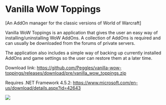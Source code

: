 # Vanilla WoW Toppings
[An AddOn manager for the classic versions of World of Warcraft]

Vanilla WoW Toppings is an application that gives the user an easy way of installing/uninstalling WoW AddOns. A collection of AddOns is required and can usually be downloaded from the forums of private servers.

The application also includes a simple way of backing up currently installed AddOns and game settings so the user can restore them at a later time.

Download link: https://github.com/Peggles/vanilla-wow-toppings/releases/download/pre/vanilla_wow_toppings.zip

Requires .NET Framework 4.5.2: https://www.microsoft.com/en-us/download/details.aspx?id=42643

<img src="http://www.deprivedgames.com/images/vanilla_wow_toppings.png">
